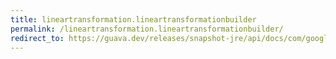 ```yaml
---
title: lineartransformation.lineartransformationbuilder
permalink: /lineartransformation.lineartransformationbuilder/
redirect_to: https://guava.dev/releases/snapshot-jre/api/docs/com/google/common/math/LinearTransformation.LinearTransformationBuilder.html
---
```

